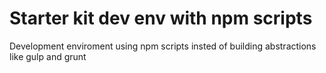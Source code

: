 # Starter kit dev env with npm scripts
Development enviroment using npm scripts insted of building abstractions like gulp and grunt
